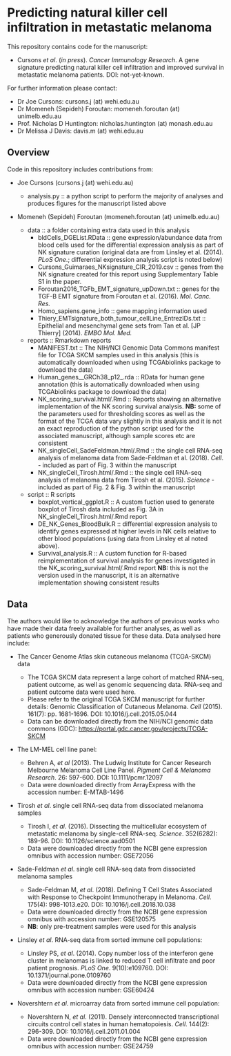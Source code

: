 # Predicting natural killer cell infiltration in metastatic melanoma
This repository contains code for the manuscript:
* Cursons *et al*. (*in press*). *Cancer Immunology Research*. A gene signature predicting natural killer cell infiltration and improved survival in metastatic melanoma patients. DOI: not-yet-known.

For further information please contact:
* Dr Joe Cursons: cursons.j (at) wehi.edu.au
* Dr Momeneh (Sepideh) Foroutan: momeneh.foroutan (at) unimelb.edu.au
* Prof. Nicholas D Huntington: nicholas.huntington (at) monash.edu.au
* Dr Melissa J Davis: davis.m (at) wehi.edu.au

## Overview
Code in this repository includes contributions from:
* Joe Cursons (cursons.j (at) wehi.edu.au)
   - analysis.py :: a python script to perform the majority of analyses and produces figures for the manuscript listed above

* Momeneh (Sepideh) Foroutan (momeneh.foroutan (at) unimelb.edu.au) 
   - data :: a folder containing extra data used in this analysis
      - bldCells_DGEList.RData :: gene expression/abundance data from blood cells used for the differential expression analysis as part of NK signature curation (original data are from Linsley et al. (2014). *PLoS One*.; differential expression analysis script is noted below)
	  - Cursons_Guimaraes_NKsignature_CIR_2019.csv :: genes from the NK signature created for this report using Supplementary Table S1 in the paper.
	  - Foroutan2016_TGFb_EMT_signature_upDown.txt :: genes for the TGF-B EMT signature from Foroutan et al. (2016). *Mol. Canc. Res.*
	  - Homo_sapiens.gene_info :: gene mapping information used
	  - Thiery_EMTsignature_both_tumour_cellLine_EntrezIDs.txt :: Epithelial and mesenchymal gene sets from Tan et al. [JP Thierry] (2014). *EMBO Mol. Med.*
   - reports :: Rmarkdown reports
      - MANIFEST.txt :: The NIH/NCI Genomic Data Commons manifest file for TCGA SKCM samples used in this analysis (this is automatically downloaded when using TCGAbiolinks package to download the data) 
	  - Human_genes__GRCh38_p12_.rda :: RData for human gene annotation (this is automatically downloaded when using TCGAbiolinks package to download the data)
	  - NK_scoring_survival.html/.Rmd :: Reports showing an alternative implementation of the NK scoring survival analysis. 
	    **NB:** some of the parameters used for thresholding scores as well as the format of the TCGA data vary slightly in this analysis and it is not an exact reproduction of the python script used for the associated manuscript, although sample scores etc are consistent
	  - NK_singleCell_SadeFeldman.html/.Rmd :: the single cell RNA-seq analysis of melanoma data from Sade-Feldman et al. (2018). *Cell*. - included as part of Fig. 3 within the manuscript
	  - NK_singleCell_Tirosh.html/.Rmd :: the single cell RNA-seq analysis of melanoma data from Tirosh et al. (2015). *Science* - included as part of Fig. 2 & Fig. 3 within the manuscript
   - script :: R scripts
      - boxplot_vertical_ggplot.R :: A custom fuction used to generate boxplot of Tirosh data included as Fig. 3A in NK_singleCell_Tirosh.html/.Rmd report
	  - DE_NK_Genes_BloodBulk.R :: differential expression analysis to identify genes expressed at higher levels in NK cells relative to other blood populations (using data from Linsley et al noted above).
	  - Survival_analysis.R :: A custom function for R-based reimplementation of survival analysis for genes investigated in the NK_scoring_survival.html/.Rmd report
	    **NB:** this is not the version used in the manuscript, it is an alternative implementation showing consistent results
   
   
## Data
The authors would like to acknowledge the authors of previous works who have made their data freely available for further analyses, as well as patients who generously donated tissue for these data. Data analysed here include:
* The Cancer Genome Atlas skin cutaneous melanoma (TCGA-SKCM) data

   - The TCGA SKCM data represent a large cohort of matched RNA-seq, patient outcome, as well as genomic sequencing data. RNA-seq and patient outcome data were used here.
   - Please refer to the original TCGA SKCM manuscript for further details: Genomic Classification of Cutaneous Melanoma. *Cell* (2015). 161(7): pp. 1681-1696. DOI: 10.1016/j.cell.2015.05.044
   - Data can be downloaded directly from the NIH/NCI genomic data commons (GDC): https://portal.gdc.cancer.gov/projects/TCGA-SKCM
   
* The LM-MEL cell line panel:

   - Behren A, *et al* (2013). The Ludwig Institute for Cancer Research Melbourne Melanoma Cell Line Panel. *Pigment Cell & Melanoma Research*. 26: 597-600. DOI: 10.1111/pcmr.12097
   - Data were downloaded directly from ArrayExpress with the accession number: E-MTAB-1496

* Tirosh *et al*. single cell RNA-seq data from dissociated melanoma samples

   - Tirosh I, *et al*. (2016). Dissecting the multicellular ecosystem of metastatic melanoma by single-cell RNA-seq. *Science*. 352(6282): 189-96. DOI: 10.1126/science.aad0501 
   - Data were downloaded directly from the NCBI gene expression omnibus with accession number: GSE72056

* Sade-Feldman *et al*. single cell RNA-seq data from dissociated melanoma samples 

   - Sade-Feldman M, *et al*. (2018). Defining T Cell States Associated with Response to Checkpoint Immunotherapy in Melanoma. *Cell*. 175(4): 998-1013.e20. DOI: 10.1016/j.cell.2018.10.038
   - Data were downloaded directly from the NCBI gene expression omnibus with accession number: GSE120575
   - **NB**: only pre-treatment samples were used for this analysis

* Linsley *et al*. RNA-seq data from sorted immune cell populations: 

   - Linsley PS, *et al*. (2014). Copy number loss of the interferon gene cluster in melanomas is linked to reduced T cell infiltrate and poor patient prognosis. *PLoS One*. 9(10):e109760. DOI: 10.1371/journal.pone.0109760
   - Data were downloaded directly from the NCBI gene expression omnibus with accession number: GSE60424
   
* Novershtern *et al*. microarray data from sorted immune cell population:

   - Novershtern N, *et al*. (2011). Densely interconnected transcriptional circuits control cell states in human hematopoiesis. *Cell*. 144(2): 296-309. DOI: 10.1016/j.cell.2011.01.004
   - Data were downloaded directly from the NCBI gene expression omnibus with accession number: GSE24759
